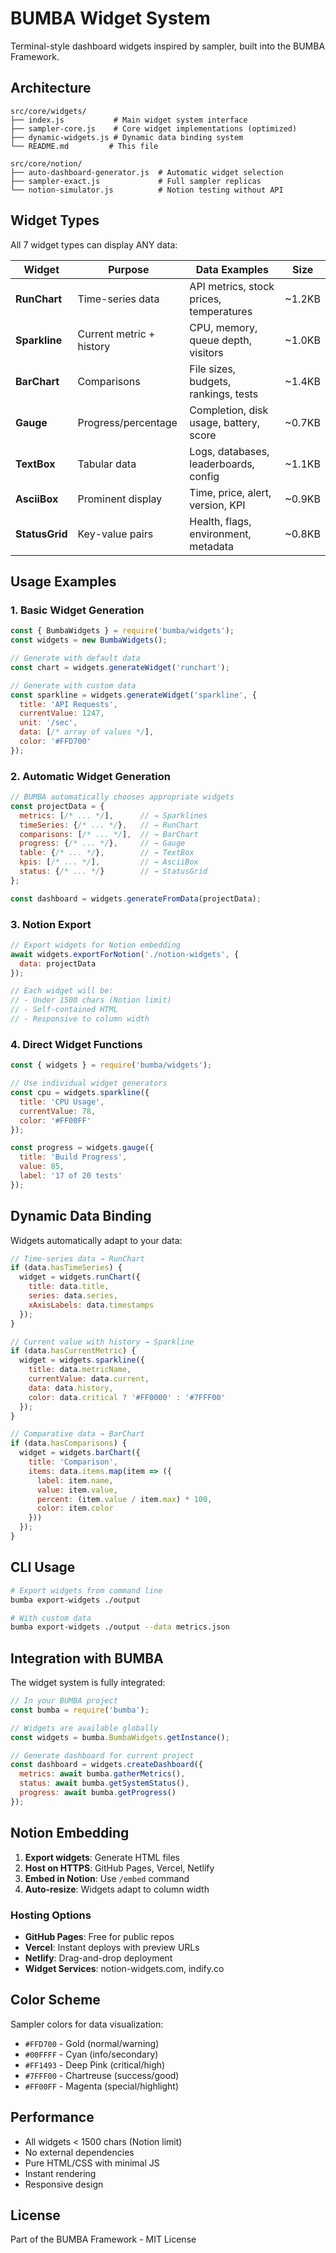 # BUMBA Widget System

Terminal-style dashboard widgets inspired by sampler, built into the BUMBA Framework.

## Architecture

```
src/core/widgets/
├── index.js           # Main widget system interface
├── sampler-core.js    # Core widget implementations (optimized)
├── dynamic-widgets.js # Dynamic data binding system
└── README.md         # This file

src/core/notion/
├── auto-dashboard-generator.js  # Automatic widget selection
├── sampler-exact.js             # Full sampler replicas
└── notion-simulator.js          # Notion testing without API
```

## Widget Types

All 7 widget types can display ANY data:

| Widget | Purpose | Data Examples | Size |
|--------|---------|---------------|------|
| **RunChart** | Time-series data | API metrics, stock prices, temperatures | ~1.2KB |
| **Sparkline** | Current metric + history | CPU, memory, queue depth, visitors | ~1.0KB |
| **BarChart** | Comparisons | File sizes, budgets, rankings, tests | ~1.4KB |
| **Gauge** | Progress/percentage | Completion, disk usage, battery, score | ~0.7KB |
| **TextBox** | Tabular data | Logs, databases, leaderboards, config | ~1.1KB |
| **AsciiBox** | Prominent display | Time, price, alert, version, KPI | ~0.9KB |
| **StatusGrid** | Key-value pairs | Health, flags, environment, metadata | ~0.8KB |

## Usage Examples

### 1. Basic Widget Generation

```javascript
const { BumbaWidgets } = require('bumba/widgets');
const widgets = new BumbaWidgets();

// Generate with default data
const chart = widgets.generateWidget('runchart');

// Generate with custom data
const sparkline = widgets.generateWidget('sparkline', {
  title: 'API Requests',
  currentValue: 1247,
  unit: '/sec',
  data: [/* array of values */],
  color: '#FFD700'
});
```

### 2. Automatic Widget Generation

```javascript
// BUMBA automatically chooses appropriate widgets
const projectData = {
  metrics: [/* ... */],      // → Sparklines
  timeSeries: {/* ... */},   // → RunChart
  comparisons: [/* ... */],  // → BarChart
  progress: {/* ... */},     // → Gauge
  table: {/* ... */},        // → TextBox
  kpis: [/* ... */],         // → AsciiBox
  status: {/* ... */}        // → StatusGrid
};

const dashboard = widgets.generateFromData(projectData);
```

### 3. Notion Export

```javascript
// Export widgets for Notion embedding
await widgets.exportForNotion('./notion-widgets', {
  data: projectData
});

// Each widget will be:
// - Under 1500 chars (Notion limit)
// - Self-contained HTML
// - Responsive to column width
```

### 4. Direct Widget Functions

```javascript
const { widgets } = require('bumba/widgets');

// Use individual widget generators
const cpu = widgets.sparkline({
  title: 'CPU Usage',
  currentValue: 78,
  color: '#FF00FF'
});

const progress = widgets.gauge({
  title: 'Build Progress',
  value: 85,
  label: '17 of 20 tests'
});
```

## Dynamic Data Binding

Widgets automatically adapt to your data:

```javascript
// Time-series data → RunChart
if (data.hasTimeSeries) {
  widget = widgets.runChart({
    title: data.title,
    series: data.series,
    xAxisLabels: data.timestamps
  });
}

// Current value with history → Sparkline
if (data.hasCurrentMetric) {
  widget = widgets.sparkline({
    title: data.metricName,
    currentValue: data.current,
    data: data.history,
    color: data.critical ? '#FF0000' : '#7FFF00'
  });
}

// Comparative data → BarChart
if (data.hasComparisons) {
  widget = widgets.barChart({
    title: 'Comparison',
    items: data.items.map(item => ({
      label: item.name,
      value: item.value,
      percent: (item.value / item.max) * 100,
      color: item.color
    }))
  });
}
```

## CLI Usage

```bash
# Export widgets from command line
bumba export-widgets ./output

# With custom data
bumba export-widgets ./output --data metrics.json
```

## Integration with BUMBA

The widget system is fully integrated:

```javascript
// In your BUMBA project
const bumba = require('bumba');

// Widgets are available globally
const widgets = bumba.BumbaWidgets.getInstance();

// Generate dashboard for current project
const dashboard = widgets.createDashboard({
  metrics: await bumba.gatherMetrics(),
  status: await bumba.getSystemStatus(),
  progress: await bumba.getProgress()
});
```

## Notion Embedding

1. **Export widgets**: Generate HTML files
2. **Host on HTTPS**: GitHub Pages, Vercel, Netlify
3. **Embed in Notion**: Use `/embed` command
4. **Auto-resize**: Widgets adapt to column width

### Hosting Options

- **GitHub Pages**: Free for public repos
- **Vercel**: Instant deploys with preview URLs
- **Netlify**: Drag-and-drop deployment
- **Widget Services**: notion-widgets.com, indify.co

## Color Scheme

Sampler colors for data visualization:

- `#FFD700` - Gold (normal/warning)
- `#00FFFF` - Cyan (info/secondary)
- `#FF1493` - Deep Pink (critical/high)
- `#7FFF00` - Chartreuse (success/good)
- `#FF00FF` - Magenta (special/highlight)

## Performance

- All widgets < 1500 chars (Notion limit)
- No external dependencies
- Pure HTML/CSS with minimal JS
- Instant rendering
- Responsive design

## License

Part of the BUMBA Framework - MIT License